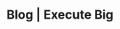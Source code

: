 ---
type: blog
layout: list

title: Blog | Execute Big
description: Read the stories behind the students that we work with at Execute Big.
keywords: execute,education,private school,hackathon,non-profit,innovation,program,programming,coding,school,impact,create
card: img/cards/events.png

---